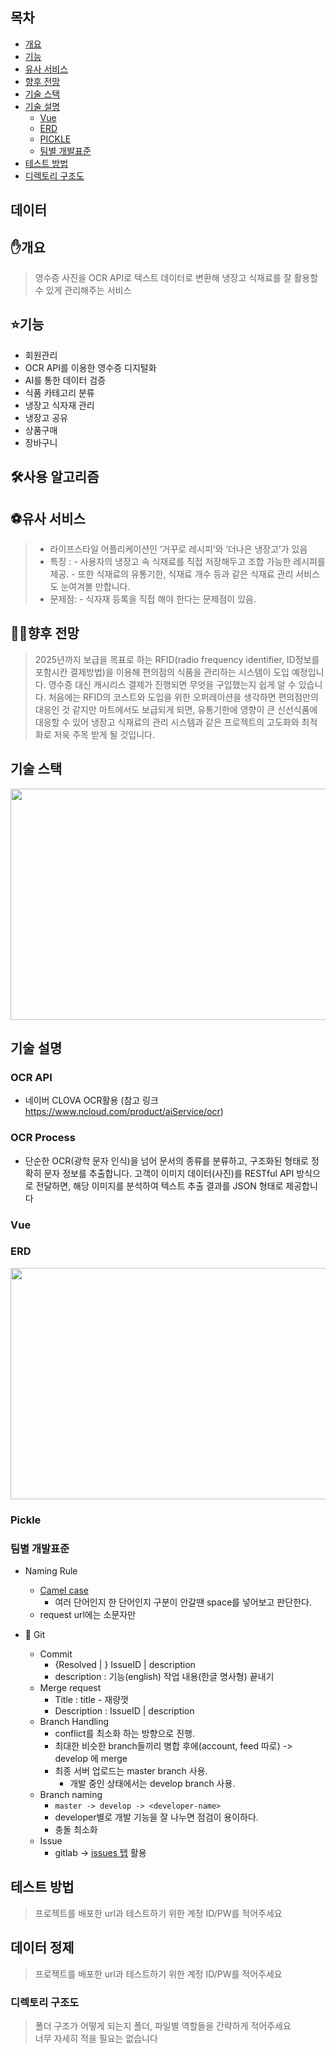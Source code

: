 ## 목차
- [개요](#개요)
- [기능](#기능)
- [유사 서비스](#유사-서비스) 
- [향후 전망](#향후-전망)
- [기술 스택](#기술-스택)
- [기술 설명](#기술-설명)
	- [Vue](#Vue)
	- [ERD](#erd)
	- [PICKLE](#pickle)
	- [팀별 개발표준](#팀별-개발표준)
- [테스트 방법](#테스트-방법)
- [디렉토리 구조도](#디렉토리-구조도)

## 데이터


## ✋개요
> 영수증 사진을 OCR API로 텍스트 데이터로 변환해 냉장고 식재료를 잘 활용할 수 있게 관리해주는 서비스 


## ⭐기능
-	회원관리
-	OCR API를 이용한 영수증 디지털화
-	AI를 통한 데이터 검증
-	식품 카테고리 분류
-	냉장고 식자재 관리
-	냉장고 공유
-	상품구매
-	장바구니


## 🛠사용 알고리즘

## ⚽유사 서비스
> - 라이프스타일 어플리케이션인 ‘거꾸로 레시피’와 ‘더나은 냉장고’가 있음
> - 특징 : 
    - 사용자의 냉장고 속 식재료를 직접 저장해두고 조합 가능한 레시피를 제공.
    - 또한 식재료의 유통기한, 식재료 개수 등과 같은 식재료 관리 서비스도 눈여겨볼 만합니다.
> - 문제점: 
    - 식자재 등록을 직접 해야 한다는 문제점이 있음. 
## 🤷‍♂️향후 전망
> 2025년까지 보급을 목표로 하는 RFID(radio frequency identifier, ID정보를 포함시칸 결제방법)을 이용해 편의점의 식품을 관리하는 시스템이 도입 예정입니다.
> 영수증 대신 캐시리스 결제가 진행되면 무엇을 구입했는지 쉽게 알 수 있습니다. 
> 처음에는 RFID의 코스트와 도입을 위한 오퍼레이션을 생각하면 편의점만의 대응인 것 같지만 마트에서도 보급되게 되면, 유통기한에 영향이 큰 신선식품에 대응할 수 있어 냉장고 식재료의 관리 시스템과 같은 프로젝트의 고도화와 최적화로 저욱 주목 받게 될 것입니다.
## 기술 스택
<img src="/uploads/e19f0ca0dbb86a65efeaf316708d779b/기술스택.jpg"  width="700" height="370">


## 기술 설명
### OCR API
-   네이버 CLOVA OCR활용 (참고 링크 <a href="https://www.ncloud.com/product/aiService/ocr">https://www.ncloud.com/product/aiService/ocr</a>)
###	OCR Process
-	단순한 OCR(광학 문자 인식)을 넘어 문서의 종류를 분류하고, 구조화된 형태로 정확히 문자 정보를 추출합니다.
고객이 이미지 데이터(사진)를 RESTful API 방식으로 전달하면, 해당 이미지를 분석하여 텍스트 추출 결과를 JSON 형태로 제공합니다

### Vue


### ERD
<img src="/uploads/6cd703254dbd62591d2d493b6f7da1af/ERD.PNG"  width="700" height="370">

### Pickle

### 팀별 개발표준

-	Naming Rule
	-	[Camel case](https://www.geeksforgeeks.org/java-naming-conventions/)
		- 여러 단어인지 한 단어인지 구분이 안갈땐 space를 넣어보고 판단한다.
	-	request url에는 소문자만

-	💾 Git
	- Commit
		- {Resolved | } IssueID | description
		- description : 기능(english) 작업 내용(한글 명사형) 끝내기
	- Merge request
		- Title : title - 재량껏
		- Description : IssueID | description
	- Branch Handling
		- conflict를 최소화 하는 방향으로 진행.
		- 최대한 비슷한 branch들끼리 병합 후에(account, feed 따로) -> develop 에 merge
		- 최종 서버 업로드는 master branch 사용.
			- 개발 중인 상태에서는 develop branch 사용.
	- Branch naming
		- `master -> develop -> <developer-name>`
		- developer별로 개발 기능을 잘 나누면 점검이 용이하다.
		- 충돌 최소화
	- Issue
		- gitlab -> [issues 탭](https://lab.ssafy.com/s03-final/s03p31a407/issues) 활용


## 테스트 방법
> 프로젝트를 배포한 url과 테스트하기 위한 계정 ID/PW를 적어주세요

## 데이터 정제
>	프로젝트를 배포한 url과 테스트하기 위한 계정 ID/PW를 적어주세요


### 디렉토리 구조도
> 폴더 구조가 어떻게 되는지 폴더, 파일별 역할들을 간략하게 적어주세요  
> 너무 자세히 적을 필요는 없습니다
